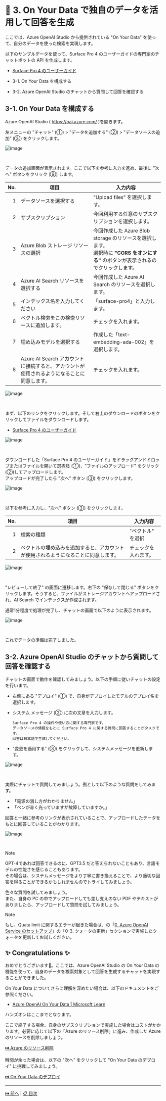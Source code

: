 # 🧪 3. On Your Data で独自のデータを活用して回答を生成

ここでは、Azure OpenAI Studio から提供されている "On Your Data" を使って、自分のデータを使った検索を実現します。

以下のサンプルデータを使って、Surface Pro 4 のユーザーガイドの専門家のチャットボットの API を作成します。

- [Surface Pro 4 のユーザーガイド](../on-your-data/sample-data/surface-pro-4-user-guide_ja-jp.pdf)

- 3-1. On Your Data を構成する
- 3-2. Azure OpenAI Studio のチャットから質問して回答を確認する

## 3-1. On Your Data を構成する

Azure OpenAI Studio ( <https://oai.azure.com/> )を開きます。

左メニューの "チャット" (①) > "データを追加する" (②) > "データソースの追加" (③) をクリックします。

![image](./images/3-1-1.png)

<br>

データの追加画面が表示されます。ここで以下を参考に入力を進め、最後に "次へ" ボタンをクリック (⑨) します。

No. | 項目 | 入力内容
---: | --- | ---
1 | データソースを選択する | "Upload files" を選択します。
2 | サブスクリプション | 今回利用する任意のサブスクリプションを選択します。
3 | Azure Blob ストレージ リソースの選択 | 今回作成した Azure Blob storage のリソースを選択します。<br>選択時に **"CORS をオンにする"** のボタンが表示されるのでクリックします。
4 | Azure AI Search リソースを選択する | 今回作成した Azure AI Search のリソースを選択します。
5 | インデックス名を入力してください | 「surface-pro4」と入力します。
6 | ベクトル検索をこの検索リソースに追加します。 | チェックを入れます。
7 | 埋め込みモデルを選択する | 作成した「text-embedding-ada-002」を選択します。
8 | Azure AI Search アカウントに接続すると、アカウントが使用されるようになることに同意します。 | チェックを入れます。

![image](./images/3-1-2.png)

<br>

まず、以下のリンクをクリックします。そして右上のダウンロードのボタンをクリックしてファイルをダウンロードします。

- [Surface Pro 4 のユーザーガイド](../on-your-data/sample-data/surface-pro-4-user-guide_ja-jp.pdf)

![image](./images/3-1-3.png)

<br>

ダウンロードした「Surface Pro 4 のユーザーガイド」をドラッグアンドドロップまたはファイルを開いて選択肢 (①)、"ファイルのアップロード" をクリック (②)してアップロードします。  
アップロードが完了したら "次へ" ボタン (③) をクリックします。

![image](./images/3-1-4.png)

<br>

以下を参考に入力し、"次へ" ボタン (③) をクリックします。

No. | 項目 | 入力内容
---: | --- | ---
1 | 検索の種類 | "ベクトル" を選択
2 | ベクトルの埋め込みを追加すると、アカウントが使用されるようになることに同意します。 | チェックを入れます。

![image](./images/3-1-5.png)

<br>

"レビューして終了" の画面に遷移します。右下の "保存して閉じる" ボタンをクリックします。そうすると、ファイルがストレージアカウントへアップロードされ、AI Search でインデックスが作成されます。

通常1分程度で処理が完了し、チャットの画面で以下のように表示されます。

![image](./images/3-1-6.png)

<br>

これでデータの準備は完了しました。

## 3-2. Azure OpenAI Studio のチャットから質問して回答を確認する

チャットの画面で動作を確認してみましょう。以下の手順に従いチャットの設定を行います。

- 右側にある "デプロイ" (①) で、自身がデプロイしたモデルのデプロイ名を選択します。
- システム メッセージ (②) に次の文章を入力します。

  ```
  Surface Pro 4 の操作や使い方に関する専門家です。
  データソースの情報をもとに Surface Pro 4 に関する質問に回答することがタスクです。
  回答は日本語で生成してください。
  ```

- "変更を適用する" (③) をクリックして、システムメッセージを更新します。

![image](./images/3-1-7.png)

<br>

実際にチャットで質問してみましょう。例として以下のような質問をしてみます。

- 「電源の消し方がわかりません」
- 「ペンが赤く光っていますが故障していますか。」

回答と一緒に参考のリンクが表示されていることで、アップロードしたデータをもとに回答していることがわかります。

![image](./images/3-1-8.png)

<br>

> [!NOTE]
> GPT-4であれば回答できるのに、GPT3.5 だと答えられないこともあり、言語モデルの性能さを感じることもあります。  
> その場合は、システムメッセージをより丁寧に書き換えることで、より適切な回答を得ることができるかもしれませんのでトライしてみましょう。

色々な質問を試してみましょう。  
また、自身の PC の中でアップロードしても差し支えのない PDF やテキストがありましたら、アップロードして質問を試してみましょう。

> [!NOTE]
> もし、Quata limit に関するエラーが起きた場合は、の「[0. Azure OpenAI Service のセットアップ](./setup-azure-openai.md)」の「0-3. クォータの更新」セクションで実施したクォータを更新してお試しください。

## ✨ Congratulations ✨

おめでとうございます🎉。ここでは、Azure OpenAI Studio の On Your Data の機能を使って、自身のデータを検索対象として回答を生成するチャットを実現することができました。

On Your Data についてさらに理解を深めたい場合は、以下のドキュメントをご参照ください。

- [Azure OpenAI On Your Data | Microsoft Learn](https://learn.microsoft.com/ja-jp/azure/ai-services/openai/concepts/use-your-data?tabs=ai-search)

ハンズオンはここまでとなります。

ここで終了する場合、自身のサブスクリプションで実施した場合はコストがかかります。必要に応じて以下の「Azure のリソース削除」に進み、作成した Azure のリソースを削除しましょう。

[⏭️ Azure のリソース削除](./remove-azure-resources.md)

時間が余った場合は、以下の "次へ" をクリックして "On Your Data のデプロイ" に挑戦してみましょう。

[⏭️ On Your Data のデプロイ](./deploy-webapp.md)

---

[⏮️ 前へ](./setup-storage-account.md) | [📋 目次](../../README.md)

